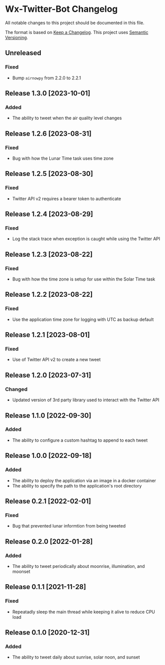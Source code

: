 # Wx-Twitter-Bot Changelog

All notable changes to this project should be documented in this file.

The format is based on [Keep a Changelog](https://keepachangelog.com/en/1.0.0/).
This project uses [Semantic Versioning](https://semver.org/spec/v2.0.0.html).

## Unreleased

### Fixed
- Bump `airnowpy` from 2.2.0 to 2.2.1

## Release 1.3.0 [2023-10-01]
### Added
- The ability to tweet when the air quality level changes

## Release 1.2.6 [2023-08-31]
### Fixed
- Bug with how the Lunar Time task uses time zone

## Release 1.2.5 [2023-08-30]
### Fixed
- Twitter API v2 requires a bearer token to authenticate

## Release 1.2.4 [2023-08-29]
### Fixed
- Log the stack trace when exception is caught while using the Twitter API

## Release 1.2.3 [2023-08-22]
### Fixed
- Bug with how the time zone is setup for use within the Solar Time task

## Release 1.2.2 [2023-08-22]
### Fixed
- Use the application time zone for logging with UTC as backup default

## Release 1.2.1 [2023-08-01]
### Fixed
- Use of Twitter API v2 to create a new tweet

## Release 1.2.0 [2023-07-31]
### Changed
- Updated version of 3rd party library used to interact with the Twitter API

## Release 1.1.0 [2022-09-30]
### Added
- The ability to configure a custom hashtag to append to each tweet

## Release 1.0.0 [2022-09-18]
### Added
- The ability to deploy the application via an image in a docker container
- The ability to specify the path to the application's root directory

## Release 0.2.1 [2022-02-01]
### Fixed
- Bug that prevented lunar informtion from being tweeted

## Release 0.2.0 [2022-01-28]
### Added
- The ability to tweet periodically about moonrise, illumination, and moonset

## Release 0.1.1 [2021-11-28]
### Fixed
- Repeatadly sleep the main thread while keeping it alive to reduce CPU load

## Release 0.1.0 [2020-12-31]
### Added
- The ability to tweet daily about sunrise, solar noon, and sunset
